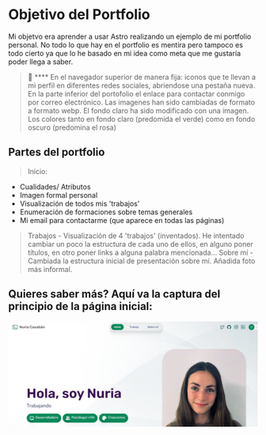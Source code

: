 # Objetivo del Portfolio
Mi objetvo era aprender a usar Astro realizando un ejemplo de mi portfolio personal.
No todo lo que hay en el portfolio es mentira pero tampoco es todo cierto ya que lo he basado en mi idea como meta que me gustaría poder llega a saber. 

> 🧑 **** 
En el navegador superior de manera fija: iconos que te llevan a mi perfil en diferentes redes sociales, abriendose una pestaña nueva.
En la parte inferior del portofolio el enlace para contactar conmigo por correo electrónico.
Las imagenes han sido cambiadas de formato a formato webp.
El fondo claro ha sido modificado con una imagen.
Los colores tanto en fondo claro (predomida el verde) como en fondo oscuro (predomina el rosa)

## Partes del portfolio
> Inicio: 
   - Cualidades/ Atributos 
   - Imagen formal personal
   - Visualización de todos mis 'trabajos'
   - Enumeración de formaciones sobre temas generales
   - Mi email para contactarme (que aparece en todas las páginas)

> Trabajos
    - Visualización de 4 'trabajos' (inventados). He intentado cambiar un poco la estructura de cada uno de ellos, en alguno poner títulos, en otro poner links a alguna palabra mencionada...
> Sobre mí
    - Cambiada la estructura inicial de presentación sobre mí. Añadida foto más informal.


## Quieres saber más? Aquí va la captura del principio de la página inicial:

![alt text](image.png)
